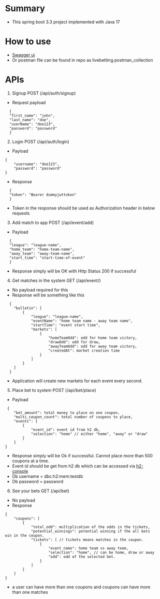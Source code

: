 # Summary

* This spring boot 3.3 project implemented with Java 17

# How to use

* [Swagger ui](localhost:8080/swagger-ui/index.html)
* Or postman file can be found in repo as livebetting.postman_collection

# APIs

1. Signup POST (/api/auth/signup)

- Request payload

```
  {
  "first_name": "john",
  "last_name": "doe",
  "userName": "doe123",
  "password": "password"
  }
```

2. Login POST (/api/auth/login)

- Payload

```
{
    "username": "doe123",
    "password": "password"
}
```

- Response

```
  {
  "token": "Bearer dummyjwttoken"
  }
```

- Token in the response should be used as Authorization header in below requests

3. Add match to app POST (/api/event/add)

- Payload

```
  {
  "league": "league-name",
  "home_team": "home-team-name",
  "away_team": "away-team-name",
  "start_time": "start-time-of-event"
  }
```

- Response simply will be OK with Http Status 200 if successful

4. Get matches in the system GET (/api/event/)

- No payload required for this
- Response will be something like this

```
  {
    "bulletin": [
        {
            "league": "league-name",
            "eventName": "home team name - away team name",
            "startTime": "event start time",
            "markets": [
                {
                    "homeTeamOdd": odd for home team victory,
                    "drawOdd": odd for draw,
                    "awayTeamOdd": odd for away team victory,
                    "createdAt": market creation time
                }
            ]
        }
    ]
  }
```

- Application will create new markets for each event every second.

5. Place bet to system POST (/api/bet/place)

- Payload

```
 {
    "bet_amount": total money to place on one coupon,
    "multi_coupon_count": total number of coupons to place,
    "events": [
        {
            "event_id": event id from h2 db,
            "selection": "home" // either "home", "away" or "draw"
        }
    ]
}
```

- Response simply will be Ok if successful. Cannot place more than 500 coupons at a time.
- Event id should be get from h2 db which can be accessed via [h2-console](http://localhost:8080/h2-console/)
- Db username = dbc:h2:mem:testdb
- Db password = password

6. See your bets GET (/api/bet)

- No payload
- Response

```
{
    "coupons": [
        {
            "total_odd": multiplication of the odds in the tickets,
            "potential_winnings": potential winning if the all bets win in the coupon,
            "tickets": [ // tickets means matches in the coupon.
                {
                    "event_name": home team vs away team,
                    "selection": "home", // can be home, draw or away
                    "odd": odd of the selected bet.
                }
            ]
        }
    ]
}
```

- a user can have more than one coupons and coupons can have more than one matches


